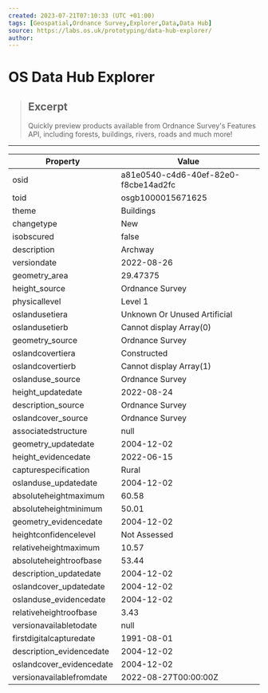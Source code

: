 ```yaml
---
created: 2023-07-21T07:10:33 (UTC +01:00)
tags: [Geospatial,Ordnance Survey,Explorer,Data,Data Hub]
source: https://labs.os.uk/prototyping/data-hub-explorer/
author: 
---
```


# OS Data Hub Explorer

> ## Excerpt
> Quickly preview products available from Ordnance Survey's Features API, including forests, buildings, rivers, roads and much more!

---
| Property | Value |
| --- | --- |
| osid | a81e0540-c4d6-40ef-82e0-f8cbe14ad2fc |
| toid | osgb1000015671625 |
| theme | Buildings |
| changetype | New |
| isobscured | false |
| description | Archway |
| versiondate | 2022-08-26 |
| geometry\_area | 29.47375 |
| height\_source | Ordnance Survey |
| physicallevel | Level 1 |
| oslandusetiera | Unknown Or Unused Artificial |
| oslandusetierb | Cannot display Array(0) |
| geometry\_source | Ordnance Survey |
| oslandcovertiera | Constructed |
| oslandcovertierb | Cannot display Array(1) |
| oslanduse\_source | Ordnance Survey |
| height\_updatedate | 2022-08-24 |
| description\_source | Ordnance Survey |
| oslandcover\_source | Ordnance Survey |
| associatedstructure | null |
| geometry\_updatedate | 2004-12-02 |
| height\_evidencedate | 2022-06-15 |
| capturespecification | Rural |
| oslanduse\_updatedate | 2004-12-02 |
| absoluteheightmaximum | 60.58 |
| absoluteheightminimum | 50.01 |
| geometry\_evidencedate | 2004-12-02 |
| heightconfidencelevel | Not Assessed |
| relativeheightmaximum | 10.57 |
| absoluteheightroofbase | 53.44 |
| description\_updatedate | 2004-12-02 |
| oslandcover\_updatedate | 2004-12-02 |
| oslanduse\_evidencedate | 2004-12-02 |
| relativeheightroofbase | 3.43 |
| versionavailabletodate | null |
| firstdigitalcapturedate | 1991-08-01 |
| description\_evidencedate | 2004-12-02 |
| oslandcover\_evidencedate | 2004-12-02 |
| versionavailablefromdate | 2022-08-27T00:00:00Z |
